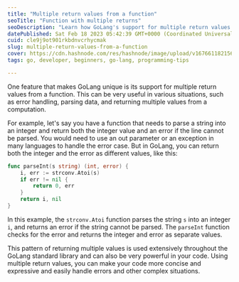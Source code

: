```yaml
---
title: "Multiple return values from a function"
seoTitle: "Function with multiple returns"
seoDescription: "Learn how GoLang's support for multiple return values from a function can simplify your code and error handling"
datePublished: Sat Feb 18 2023 05:42:39 GMT+0000 (Coordinated Universal Time)
cuid: cle9j9ot901rkbdnvcrhycmak
slug: multiple-return-values-from-a-function
cover: https://cdn.hashnode.com/res/hashnode/image/upload/v1676611821562/9103d75a-efdd-4409-812b-d656c1ffcac6.png
tags: go, developer, beginners, go-lang, programming-tips

---
```


One feature that makes GoLang unique is its support for multiple return values from a function. This can be very useful in various situations, such as error handling, parsing data, and returning multiple values from a computation.

For example, let's say you have a function that needs to parse a string into an integer and return both the integer value and an error if the line cannot be parsed. You would need to use an out parameter or an exception in many languages to handle the error case. But in GoLang, you can return both the integer and the error as different values, like this:

```go
func parseInt(s string) (int, error) {
    i, err := strconv.Atoi(s)
    if err != nil {
        return 0, err
    }
    return i, nil
}
```

In this example, the `strconv.Atoi` function parses the string `s` into an integer `i`, and returns an error if the string cannot be parsed. The `parseInt` function checks for the error and returns the integer and error as separate values.

This pattern of returning multiple values is used extensively throughout the GoLang standard library and can also be very powerful in your code. Using multiple return values, you can make your code more concise and expressive and easily handle errors and other complex situations.
